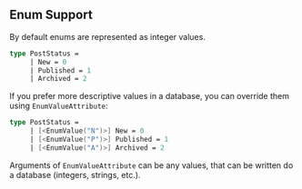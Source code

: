 ## Enum Support

By default enums are represented as integer values.

```fsharp
type PostStatus = 
     | New = 0
     | Published = 1
     | Archived = 2
```

If you prefer more descriptive values in a database, you can override them using `EnumValueAttribute`:

```fsharp
type PostStatus = 
     | [<EnumValue("N")>] New = 0
     | [<EnumValue("P")>] Published = 1
     | [<EnumValue("A")>] Archived = 2
```
Arguments of `EnumValueAttribute` can be any values, that can be written do a database (integers, strings, etc.).
